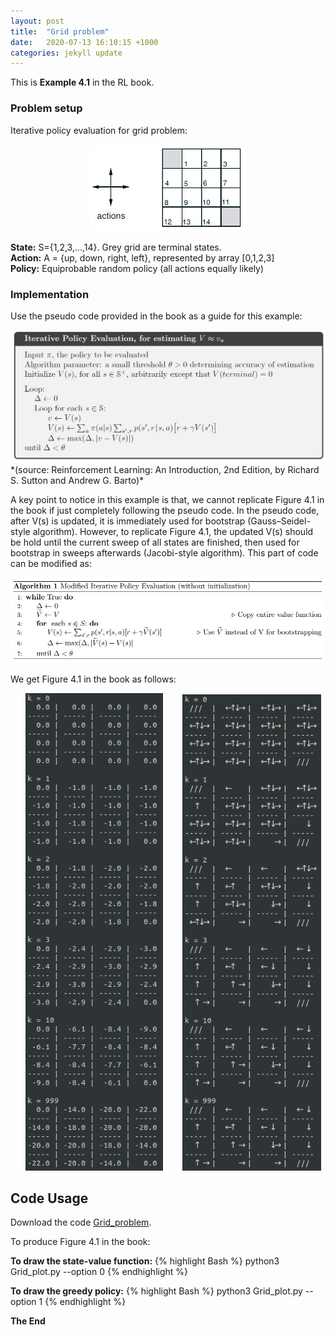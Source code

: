 ```yaml
---
layout: post
title:  "Grid problem"
date:   2020-07-13 16:10:15 +1000
categories: jekyll update
---
```

This is **Example 4.1** in the RL book.

### Problem setup

Iterative policy evaluation for grid problem:

<div style="text-align:center"><img src="/files/Chapter4/Grid/grid.JPG" alt="drawing" width="250"/></div>

**State:** S={1,2,3,...,14}. Grey grid are terminal states. \
**Action:** A = {up, down, right, left}, represented by array [0,1,2,3] \
**Policy:** Equiprobable random policy (all actions equally likely)

### Implementation

Use the pseudo code provided in the book as a guide for this example:

<div style="text-align:center"><img src="/files/Chapter4/Grid/E41_pc.JPG" alt="drawing" width="600"/></div>
*(source: Reinforcement Learning: An Introduction, 2nd Edition, by Richard S. Sutton and Andrew G. Barto)*

A key point to notice in this example is that, we cannot replicate Figure 4.1 in the book if just completely following the pseudo code. In the pseudo code, after V(s) is updated, it is immediately used for bootstrap (Gauss–Seidel-style algorithm). However, to replicate Figure 4.1, the updated V(s) should be hold until the current sweep of all states are finished, then used for bootstrap in sweeps afterwards (Jacobi-style algorithm). This part of code can be modified as:

<div style="text-align:center"><img src="/files/Chapter4/Grid/E41_pc2.JPG" alt="drawing" width="700"/></div>

We get Figure 4.1 in the book as follows:

&nbsp;&nbsp;&nbsp;&nbsp;&nbsp;&nbsp;<img src="/files/Chapter4/Grid/Grid1.png" alt="drawing" width="220"/> &nbsp;&nbsp;&nbsp;&nbsp;&nbsp;&nbsp;
<img src="/files/Chapter4/Grid/Grid2.png" alt="drawing" width="222"/>


## **Code Usage**

Download the code [Grid_problem](https://github.com/liCCcccs/Reinforcement-Learning-Book-Reproduce/tree/master/Chapter4/Grid_problem).

To produce Figure 4.1 in the book:

**To draw the state-value function:**
{% highlight Bash %}
python3 Grid_plot.py --option 0 {% endhighlight %}

**To draw the greedy policy:**
{% highlight Bash %}
python3 Grid_plot.py --option 1 {% endhighlight %}












**The End**
